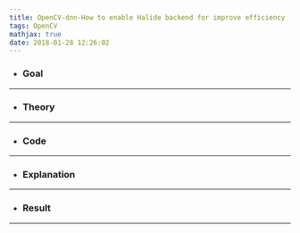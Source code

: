 ```yaml
---
title: OpenCV-dnn-How to enable Halide backend for improve efficiency
tags: OpenCV
mathjax: true
date: 2018-01-28 12:26:02
---
```

- ### Goal

---
- ### Theory

---
- ### Code

---
- ### Explanation

---
- ### Result

---
